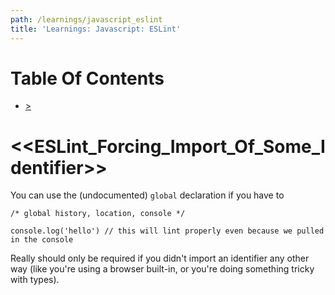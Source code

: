 ```yaml
---
path: /learnings/javascript_eslint
title: 'Learnings: Javascript: ESLint'
---
```

# Table Of Contents

<!-- toc -->

- [>](#)

<!-- tocstop -->

# <<ESLint_Forcing_Import_Of_Some_Identifier>>

You can use the (undocumented) `global` declaration if you have to

    /* global history, location, console */

    console.log('hello') // this will lint properly even because we pulled in the console

Really should only be required if you didn't import an identifier any other way (like you're using a browser built-in, or you're doing something tricky with types).
